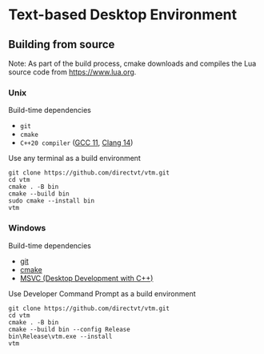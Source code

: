 # Text-based Desktop Environment

## Building from source

Note: As part of the build process, cmake downloads and compiles the Lua source code from https://www.lua.org.

### Unix

Build-time dependencies
 - `git`
 - `cmake`
 - `C++20 compiler` ([GCC 11](https://gcc.gnu.org/projects/cxx-status.html), [Clang 14](https://clang.llvm.org/cxx_status.html))

Use any terminal as a build environment
```
git clone https://github.com/directvt/vtm.git
cd vtm
cmake . -B bin
cmake --build bin
sudo cmake --install bin
vtm
```

### Windows

Build-time dependencies
 - [git](https://git-scm.com/download/win)
 - [cmake](https://learn.microsoft.com/en-us/cpp/build/cmake-projects-in-visual-studio?view=msvc-170#installation)
 - [MSVC (Desktop Development with C++)](https://visualstudio.microsoft.com/downloads/)

Use Developer Command Prompt as a build environment

```
git clone https://github.com/directvt/vtm.git
cd vtm
cmake . -B bin
cmake --build bin --config Release
bin\Release\vtm.exe --install
vtm
```